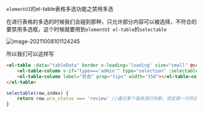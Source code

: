 `elementUI`的el-table表格多选功能之禁用多选

在进行表格的多选的时候我们会碰到那种，只允许部分内容可以被选择，不符合的要禁用多选框，这个时候就要用到`elementUI el-table`的`selectable`

![image-20211008101124245](E:\ljy\资料\img\image-20211008101124245.png)

所以我们可以这样写

```html
<el-table :data="tableData" border v-loading='loading' size="small" @selection-change="handleSelectionChange">
    <el-table-column v-if="type==='admin'" type="selection" :selectable="selectable" width="55"></el-table-column>
    <el-table-column label="状态" prop="tips" width="150"></el-table-column>
</el-table>
```

```js
selectable(row,index) {
    return row.pro_status === 'review' //通过某个值来进行判断，规定那一行的选择框被禁用
}
```

